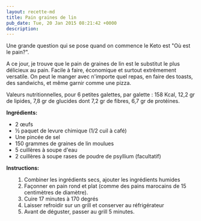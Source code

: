 ```yaml
---
layout: recette-md
title: Pain graines de lin 
pub_date: Tue, 20 Jan 2015 08:21:42 +0000
description: 
---
```

Une grande question qui se pose quand on commence le Keto est "Où est le pain?".

A ce jour, je trouve que le pain de graines de lin est le substitut le plus délicieux au pain. Facile à faire, économique et surtout extrêmement versatile. On peut le manger avec n'importe quel repas, en faire des toasts, des sandwichs, et même garnir comme une pizza.

Valeurs nutritionnelles, pour 6 petites galettes, par galette : 158 Kcal, 12,2 gr de lipides, 7,8 gr de glucides dont 7,2 gr de fibres, 6,7 gr de protéines.

<strong>Ingrédients:</strong>
<ul>
	<li>2 œufs</li>
	<li>½ paquet de levure chimique (1/2 cuil à café)</li>
	<li>Une pincée de sel</li>
	<li>150 grammes de graines de lin moulues</li>
	<li>5 cuillères à soupe d'eau</li>
	<li>2 cuillères à soupe rases de poudre de psyllium (facultatif)</li>
</ul>
<strong>Instructions:</strong>
<ol>
<ol>
	<li>Combiner les ingrédients secs, ajouter les ingrédients humides</li>
	<li>Façonner en pain rond et plat (comme des pains marocains de 15 centimètres de diamètre).</li>
	<li>Cuire 17 minutes à 170 degrés</li>
	<li>Laisser refroidir sur un grill et conserver au réfrigérateur</li>
	<li>Avant de déguster, passer au grill 5 minutes.</li>
</ol>
</ol>
